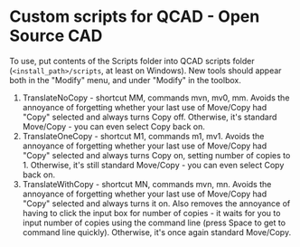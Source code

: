 # Custom scripts for QCAD - Open Source CAD

To use, put contents of the Scripts folder into QCAD scripts folder (`<install_path>/scripts`, at least on Windows). New tools should appear both in the "Modify" menu, and under "Modify" in the toolbox.

1. TranslateNoCopy - shortcut MM, commands mvn, mv0, mm. Avoids the annoyance of forgetting whether your last use of Move/Copy had "Copy" selected and always turns Copy off. Otherwise, it's standard Move/Copy - you can even select Copy back on.
1. TranslateOneCopy - shortcut M1, commands m1, mv1. Avoids the annoyance of forgetting whether your last use of Move/Copy had "Copy" selected and always turns Copy on, setting number of copies to 1. Otherwise, it's still standard Move/Copy - you can even select Copy back on.
1. TranslateWithCopy - shortcut MN, commands mvn, mn. Avoids the annoyance of forgetting whether your last use of Move/Copy had "Copy" selected and always turns it on. Also removes the annoyance of having to click the input box for number of copies - it waits for you to input number of copies using the command line (press Space to get to command line quickly). Otherwise, it's once again standard Move/Copy.